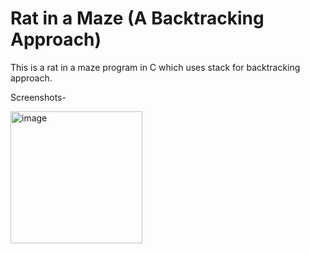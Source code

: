 # Rat in a Maze (A Backtracking Approach)

This is a rat in a maze program in C which uses stack for backtracking approach. 

Screenshots-

<img width="211" alt="image" src="https://github.com/Samuela31/Rat-in-a-Maze-A-Backtracking-Approach-/assets/94887862/e2a2af9a-f876-40b5-a7ce-96d2854bc014">


